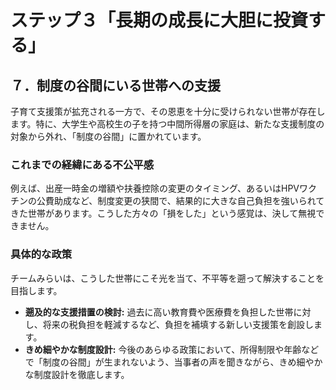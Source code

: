 
# ステップ３「長期の成長に大胆に投資する」

## ７．制度の谷間にいる世帯への支援

子育て支援策が拡充される一方で、その恩恵を十分に受けられない世帯が存在します。特に、大学生や高校生の子を持つ中間所得層の家庭は、新たな支援制度の対象から外れ、「制度の谷間」に置かれています。

### これまでの経緯にある不公平感

例えば、出産一時金の増額や扶養控除の変更のタイミング、あるいはHPVワクチンの公費助成など、制度変更の狭間で、結果的に大きな自己負担を強いられてきた世帯があります。こうした方々の「損をした」という感覚は、決して無視できません。

### 具体的な政策

チームみらいは、こうした世帯にこそ光を当て、不平等を遡って解決することを目指します。

- **遡及的な支援措置の検討:** 過去に高い教育費や医療費を負担した世帯に対し、将来の税負担を軽減するなど、負担を補填する新しい支援策を創設します。
- **きめ細やかな制度設計:** 今後のあらゆる政策において、所得制限や年齢などで「制度の谷間」が生まれないよう、当事者の声を聞きながら、きめ細やかな制度設計を徹底します。

